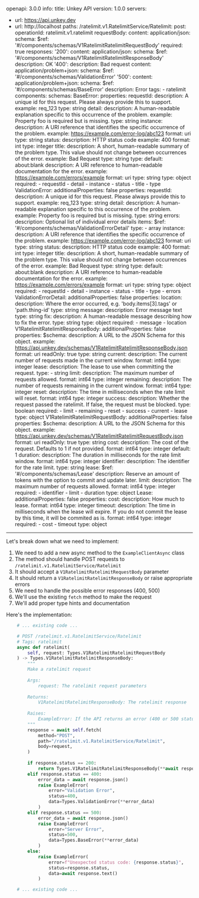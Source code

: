 openapi: 3.0.0
info:
  title: Unkey API
  version: 1.0.0
servers:
  - url: https://api.unkey.dev
  - url: http://localhost
paths:
  /ratelimit.v1.RatelimitService/Ratelimit:
    post:
      operationId: ratelimit.v1.ratelimit
      requestBody:
        content:
          application/json:
            schema:
              $ref: '#/components/schemas/V1RatelimitRatelimitRequestBody'
        required: true
      responses:
        '200':
          content:
            application/json:
              schema:
                $ref: '#/components/schemas/V1RatelimitRatelimitResponseBody'
          description: OK
        '400':
          description: Bad request
          content:
            application/problem+json:
              schema:
                $ref: '#/components/schemas/ValidationError'
        '500':
          content:
            application/problem+json:
              schema:
                $ref: '#/components/schemas/BaseError'
          description: Error
      tags:
        - ratelimit
components:
  schemas:
    BaseError:
      properties:
        requestId:
          description: A unique id for this request. Please always provide this to support.
          example: req_123
          type: string
        detail:
          description: A human-readable explanation specific to this occurrence of the problem.
          example: Property foo is required but is missing.
          type: string
        instance:
          description: A URI reference that identifies the specific occurrence of the problem.
          example: https://example.com/error-log/abc123
          format: uri
          type: string
        status:
          description: HTTP status code
          example: 400
          format: int
          type: integer
        title:
          description: A short, human-readable summary of the problem type. This value should not change between occurrences of the error.
          example: Bad Request
          type: string
        type:
          default: about:blank
          description: A URI reference to human-readable documentation for the error.
          example: https://example.com/errors/example
          format: uri
          type: string
      type: object
      required:
        - requestId
        - detail
        - instance
        - status
        - title
        - type
    ValidationError:
      additionalProperties: false
      properties:
        requestId:
          description: A unique id for this request. Please always provide this to support.
          example: req_123
          type: string
        detail:
          description: A human-readable explanation specific to this occurrence of the problem.
          example: Property foo is required but is missing.
          type: string
        errors:
          description: Optional list of individual error details
          items:
            $ref: '#/components/schemas/ValidationErrorDetail'
          type:
            - array
        instance:
          description: A URI reference that identifies the specific occurrence of the problem.
          example: https://example.com/error-log/abc123
          format: uri
          type: string
        status:
          description: HTTP status code
          example: 400
          format: int
          type: integer
        title:
          description: A short, human-readable summary of the problem type. This value should not change between occurrences of the error.
          example: Bad Request
          type: string
        type:
          default: about:blank
          description: A URI reference to human-readable documentation for the error.
          example: https://example.com/errors/example
          format: uri
          type: string
      type: object
      required:
        - requestId
        - detail
        - instance
        - status
        - title
        - type
        - errors
    ValidationErrorDetail:
      additionalProperties: false
      properties:
        location:
          description: Where the error occurred, e.g. 'body.items[3].tags' or 'path.thing-id'
          type: string
        message:
          description: Error message text
          type: string
        fix:
          description: A human-readable message describing how to fix the error.
          type: string
      type: object
      required:
        - message
        - location
    V1RatelimitRatelimitResponseBody:
      additionalProperties: false
      properties:
        $schema:
          description: A URL to the JSON Schema for this object.
          example: https://api.unkey.dev/schemas/V1RatelimitRatelimitResponseBody.json
          format: uri
          readOnly: true
          type: string
        current:
          description: The current number of requests made in the current window.
          format: int64
          type: integer
        lease:
          description: The lease to use when committing the request.
          type:
            - string
        limit:
          description: The maximum number of requests allowed.
          format: int64
          type: integer
        remaining:
          description: The number of requests remaining in the current window.
          format: int64
          type: integer
        reset:
          description: The time in milliseconds when the rate limit will reset.
          format: int64
          type: integer
        success:
          description: Whether the request passed the ratelimit. If false, the request must be blocked.
          type: boolean
      required:
        - limit
        - remaining
        - reset
        - success
        - current
        - lease
      type: object
    V1RatelimitRatelimitRequestBody:
      additionalProperties: false
      properties:
        $schema:
          description: A URL to the JSON Schema for this object.
          example: https://api.unkey.dev/schemas/V1RatelimitRatelimitRequestBody.json
          format: uri
          readOnly: true
          type: string
        cost:
          description: The cost of the request. Defaults to 1 if not provided.
          format: int64
          type: integer
          default: 1
        duration:
          description: The duration in milliseconds for the rate limit window.
          format: int64
          type: integer
        identifier:
          description: The identifier for the rate limit.
          type: string
        lease:
          $ref: '#/components/schemas/Lease'
          description: Reserve an amount of tokens with the option to commit and update later.
        limit:
          description: The maximum number of requests allowed.
          format: int64
          type: integer
      required:
        - identifier
        - limit
        - duration
      type: object
    Lease:
      additionalProperties: false
      properties:
        cost:
          description: How much to lease.
          format: int64
          type: integer
        timeout:
          description: The time in milliseconds when the lease will expire. If you do not commit the lease by this time, it will be commited as is.
          format: int64
          type: integer
      required:
        - cost
        - timeout
      type: object

---
Let's break down what we need to implement:

1. We need to add a new async method to the `ExampleClientAsync` class
2. The method should handle POST requests to `/ratelimit.v1.RatelimitService/Ratelimit`
3. It should accept a `V1RatelimitRatelimitRequestBody` parameter
4. It should return a `V1RatelimitRatelimitResponseBody` or raise appropriate errors
5. We need to handle the possible error responses (400, 500)
6. We'll use the existing `fetch` method to make the request
7. We'll add proper type hints and documentation

Here's the implementation:

```python:client.py
    # ... existing code ...

    # POST /ratelimit.v1.RatelimitService/Ratelimit
    # Tags: ratelimit
    async def ratelimit(
        self, request: Types.V1RatelimitRatelimitRequestBody
    ) -> Types.V1RatelimitRatelimitResponseBody:
        """
        Make a ratelimit request
        
        Args:
            request: The ratelimit request parameters
            
        Returns:
            V1RatelimitRatelimitResponseBody: The ratelimit response
            
        Raises:
            ExampleError: If the API returns an error (400 or 500 status code)
        """
        response = await self.fetch(
            method="POST",
            path="/ratelimit.v1.RatelimitService/Ratelimit",
            body=request,
        )
        
        if response.status == 200:
            return Types.V1RatelimitRatelimitResponseBody(**await response.json())
        elif response.status == 400:
            error_data = await response.json()
            raise ExampleError(
                error="Validation Error",
                status=400,
                data=Types.ValidationError(**error_data)
            )
        elif response.status == 500:
            error_data = await response.json()
            raise ExampleError(
                error="Server Error",
                status=500,
                data=Types.BaseError(**error_data)
            )
        else:
            raise ExampleError(
                error=f"Unexpected status code: {response.status}",
                status=response.status,
                data=await response.text()
            )

    # ... existing code ...
```
